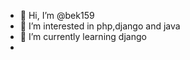 - 👋 Hi, I’m @bek159
- 👀 I’m interested in php,django and java
- 🌱 I’m currently learning django
- 

<!---
bek159/bek159 is a ✨ special ✨ repository because its `README.md` (this file) appears on your GitHub profile.
You can click the Preview link to take a look at your changes.
--->
